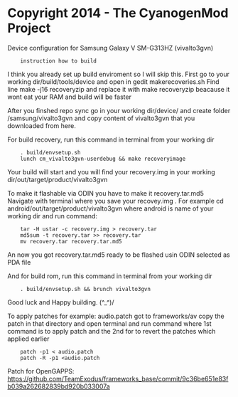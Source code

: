 Copyright 2014 - The CyanogenMod Project
===================================

Device configuration for Samsung Galaxy V SM-G313HZ (vivalto3gvn)

		instruction how to build

I think you already set up build enviroment so I will skip this.
First go to your working dir/build/tools/device and open in gedit makerecoveries.sh
Find line 
		make -j16 recoveryzip
and replace it with
		make recoveryzip
beacause it wont eat your RAM and build will be faster


After you finshed repo sync go in your working dir/device/
and create folder /samsung/vivalto3gvn and copy content of vivalto3gvn
that you downloaded from here.

For build recovery, run this command in terminal from your working dir 

		. build/envsetup.sh
		lunch cm_vivalto3gvn-userdebug && make recoveryimage

Your build will start and you will find your recovery.img in your working dir/out/target/product/vivalto3gvn

To make it flashable via ODIN you have to make it recovery.tar.md5
Navigate with terminal where you save your recovey.img .
For example cd android/out/target/product/vivalto3gvn
where android is name of your working dir
and run command:

		tar -H ustar -c recovery.img > recovery.tar
		md5sum -t recovery.tar >> recovery.tar
		mv recovery.tar recovery.tar.md5
        
An now you got recovery.tar.md5 ready to be flashed usin ODIN selected as PDA file

And for build rom, run this command in terminal from your working dir 

		. build/envsetup.sh && brunch vivalto3gvn

Good luck and Happy building. (^_^)/



To apply patches 
for example:  audio.patch
 got to frameworks/av  copy the patch in that directory and open 
terminal and run command 
where 1st command is to apply patch and 
the 2nd for to revert the patches which applied earlier

		patch -p1 < audio.patch
		patch -R -p1 <audio.patch

Patch for OpenGAPPS: https://github.com/TeamExodus/frameworks_base/commit/9c36be651e83fb039a262682839bd920b033007a

